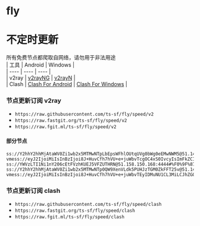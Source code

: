 # fly
# 不定时更新
所有免费节点都爬取自网络，请勿用于非法用途  
|  工具  | Android  | Windows  |  
|  ----  | ----   | ----  |  
| v2ray  | [v2rayNG](https://github.com/2dust/v2rayNG/releases) | [v2rayN](https://github.com/2dust/v2rayN/releases) |  
| Clash  | [Clash For Android](https://github.com/Kr328/ClashForAndroid/releases) | [Clash For Windows](https://github.com/Fndroid/clash_for_windows_pkg/releases) | 
  
### 节点更新订阅  v2ray
- `https://raw.githubusercontent.com/ts-sf/fly/speed/v2`  
- `https://raw.fastgit.org/ts-sf/fly/speed/v2`  
- `https://raw.fgit.ml/ts-sf/fly/speed/v2`  
#### 部分节点  
``` 
ss://Y2hhY2hhMjAtaWV0Zi1wb2x5MTMwNTpLbEpsWFhlOUtqUVg0bWg0eEMwNWM5@51.145.68.57:13751#%F0%9F%87%AC%F0%9F%87%A7GB%E8%8B%B1%E5%9B%BD%203.9MB%2Fs
vmess://eyJ2IjoiMiIsInBzIjoi8J+HuvCfh7hVU+e+juWbvTcgOC4xS0IvcyIsImFkZCI6IjM4LjE4MC45OC4yMTUiLCJwb3J0IjoiODA4MCIsImlkIjoiNzczYWM2MGQtMzZkNy00NWI1LWM5OWUtYTBlMzkwM2UyZTNhIiwiYWlkIjoiMCIsInNjeSI6ImF1dG8iLCJuZXQiOiJ3cyIsInR5cGUiOiJub25lIiwiaG9zdCI6IiIsInBhdGgiOiIvIiwidGxzIjoiIiwic25pIjoiIiwidGVzdF9uYW1lIjoiVVPnvo7lm703In0=
ss://YWVzLTI1Ni1nY206cEtFVzhKUEJ5VFZUTHRN@51.158.150.168:4444#%F0%9F%87%AB%F0%9F%87%B7FR%E6%B3%95%E5%9B%BD2%201.8MB%2Fs
ss://Y2hhY2hhMjAtaWV0Zi1wb2x5MTMwNTp0QW9XenVLdk5PUHJzTGM0ZkFFT25v@51.142.73.20:6961#%F0%9F%87%AC%F0%9F%87%A7GB%E8%8B%B1%E5%9B%BD2%20487.1KB%2Fs
vmess://eyJ2IjoiMiIsInBzIjoi8J+HuvCfh7hVU+e+juWbvTEyIDMuNU1CL3MiLCJhZGQiOiJ2NC5jZm5vZGUuZXUub3JnIiwicG9ydCI6IjgwODAiLCJpZCI6IjJkYmVlYjc2LWE3MWYtNDkzZi1iZDkyLTMzZjAxOTMyOTFjNSIsImFpZCI6IjAiLCJzY3kiOiJhdXRvIiwibmV0Ijoid3MiLCJ0eXBlIjoibm9uZSIsImhvc3QiOiJrcnl4LjY1MTU2OC54eXoiLCJwYXRoIjoiLyIsInRscyI6IiIsInNuaSI6IiIsInRlc3RfbmFtZSI6IlVT576O5Zu9MTIifQ==
```
### 节点更新订阅  clash
- `https://raw.githubusercontent.com/ts-sf/fly/speed/clash`  
- `https://raw.fastgit.org/ts-sf/fly/speed/clash`  
- `https://raw.fgit.ml/ts-sf/fly/speed/clash`  


